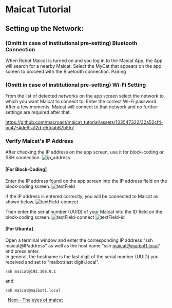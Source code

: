 # Maicat Tutorial
## Setting up the Network:

### (Omitt in case of institutional pre-setting) Bluetooth Connection 
When Robot Maicat is turned on and you log in to the Maicat App, the App will search for a nearby Maicat. 
Select the MyCat that appears on the app screen to proceed with the Bluetooth connection. Pairing

### (Omitt in case of institutional pre-setting) Wi-Fi Setting 
From the list of detected networks on the app screen select the network to which you want Maicat to connect to. Enter the correct Wi-Fi password. After a few moments, Maicat will connect to that network and no further settings are required after that.

https://github.com/macroact/maicat_tutorial/assets/103547322/32a52cf4-bc47-4de6-a12d-e5fdab67b557


### Verify Maicat's IP Address
After checking the IP address on the app screen, use it for block-coding or SSH connection.
![ip_address](https://github.com/user-attachments/assets/ea20e087-247a-4dfb-9ae8-8320393a7b24)

#### [For Block-Coding]
Enter the IP address found on the app screen into the IP address field on the block-coding screen. 
![textField](https://github.com/user-attachments/assets/20c33dc7-2284-4e19-b7bb-1ace59cf2284)

If the IP address is entered correctly, you will be connected to Maicat as shown below. 
![textField-connect](https://github.com/user-attachments/assets/331add9d-9f82-4235-b7fc-38cf413181a4)

Then enter the serial number (UUID) of your Maicat into the ID field on the block-coding screen.
![textField-connect](https://github.com/user-attachments/assets/331add9d-9f82-4235-b7fc-38cf413181a4)
![textField-id](https://github.com/user-attachments/assets/cca81aec-3836-4188-b3ce-5b24489ae279)

#### [For Ubuntu]
Open a terminal window and enter the corresponding IP address "ssh maicat@IPaddress" as well as the host name "ssh maicat@maibot1.local" and press enter.<br/>
In general, the hostname is the last digit of the serial number (UUID) you received and set to "maibot(last digit).local".
```
ssh maicat@192.168.0.1
```
and
```
ssh maicat@maibot1.local
```

&nbsp;
[Next - The eyes of maicat](../02_maicat_eyes/README.md)
